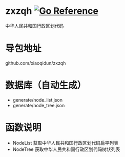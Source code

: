 # zxzqh [![Go Reference](https://pkg.go.dev/badge/github.com/xiaoqidun/zxzqh.svg)](https://pkg.go.dev/github.com/xiaoqidun/zxzqh)

中华人民共和国行政区划代码

# 导包地址

github.com/xiaoqidun/zxzqh

# 数据库（自动生成）

- generate/node_list.json
- generate/node_tree.json

# 函数说明

- NodeList 获取中华人民共和国行政区划代码扁平列表
- NodeTree 获取中华人民共和国行政区划代码树状列表
